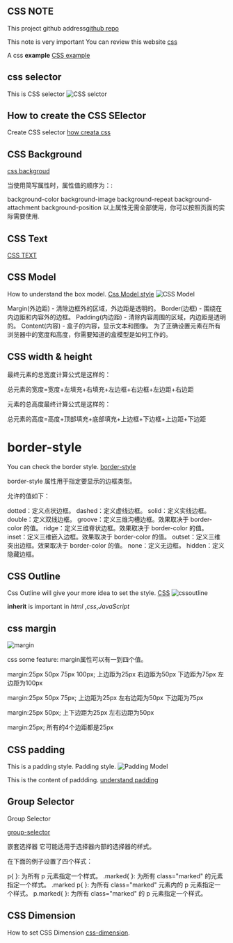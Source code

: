 ## CSS NOTE 

This project github address[github repo](https://github.com/aloopday/css-note)

This note is very important 
You can review this website [css](https://www.runoob.com/css/css-intro.html)

A css **example** [CSS example](https://www.runoob.com/try/demo_source/demo_default.htm)

## css selector
This is CSS selector ![CSS selctor](https://www.runoob.com/wp-content/uploads/2013/07/632877C9-2462-41D6-BD0E-F7317E4C42AC.jpg)

## How to create the CSS SElector 

Create CSS selector [ how creata css](https://www.runoob.com/css/css-howto.html)
## CSS Background 
[css backgroud](https://www.runoob.com/css/css-background.html)

当使用简写属性时，属性值的顺序为：:

background-color
background-image
background-repeat
background-attachment
background-position
以上属性无需全部使用，你可以按照页面的实际需要使用.

## CSS Text



[CSS TEXT](https://www.runoob.com/css/css-text.html)

## CSS Model




How to understand the box model.
[Css Model style](https://www.runoob.com/css/css-boxmodel.html)
![CSS Model](https://www.runoob.com/images/box-model.gif)

Margin(外边距) - 清除边框外的区域，外边距是透明的。
Border(边框) - 围绕在内边距和内容外的边框。
Padding(内边距) - 清除内容周围的区域，内边距是透明的。
Content(内容) - 盒子的内容，显示文本和图像。
为了正确设置元素在所有浏览器中的宽度和高度，你需要知道的盒模型是如何工作的。

## CSS width & height
最终元素的总宽度计算公式是这样的：

总元素的宽度=宽度+左填充+右填充+左边框+右边框+左边距+右边距

元素的总高度最终计算公式是这样的：

总元素的高度=高度+顶部填充+底部填充+上边框+下边框+上边距+下边距


# border-style

You can check the border style.
[border-style](https://www.runoob.com/css/css-border.html)

border-style 属性用于指定要显示的边框类型。

允许的值如下：

dotted：定义点状边框。
dashed：定义虚线边框。
solid：定义实线边框。
double：定义双线边框。
groove：定义三维沟槽边框。效果取决于 border-color 的值。
ridge：定义三维脊状边框。效果取决于 border-color 的值。
inset：定义三维嵌入边框。效果取决于 border-color 的值。
outset：定义三维突出边框。效果取决于 border-color 的值。
none：定义无边框。
hidden：定义隐藏边框。

## CSS Outline

Css Outline will give your more idea to set the style.
[CSS](https://www.runoob.com/css/css-outline.html)
![cssoutline](https://www.runoob.com/images/box_outline.gif)

**inherit** is important in *html* ,*css*,*JavaScript*

## css margin
![margin](https://www.runoob.com/wp-content/uploads/2013/08/VlwVi.png)

css some feature:
margin属性可以有一到四个值。

margin:25px 50px 75px 100px;
上边距为25px
右边距为50px
下边距为75px
左边距为100px

margin:25px 50px 75px;
上边距为25px
左右边距为50px
下边距为75px

margin:25px 50px;
上下边距为25px
左右边距为50px

margin:25px;
所有的4个边距都是25px

## CSS padding

This is a padding style.
Padding style. ![Padding Model](https://www.runoob.com/wp-content/uploads/2013/08/VlwVi.png)

This is the content of paddding.
[understand padding](https://www.runoob.com/css/css-padding.html)


## Group Selector

Group Selector

[group-selector](https://www.runoob.com/css/css-grouping-nesting.html)

嵌套选择器
它可能适用于选择器内部的选择器的样式。

在下面的例子设置了四个样式：

p{ }: 为所有 p 元素指定一个样式。
.marked{ }: 为所有 class="marked" 的元素指定一个样式。
.marked p{ }: 为所有 class="marked" 元素内的 p 元素指定一个样式。
p.marked{ }: 为所有 class="marked" 的 p 元素指定一个样式。

## CSS Dimension

How to set CSS Dimension 
[css-dimension](https://www.runoob.com/css/css-dimension.html).
